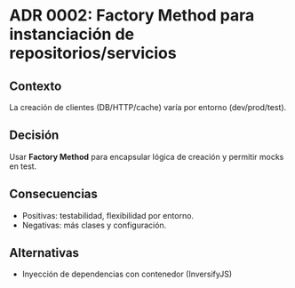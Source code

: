 # ADR 0002: Factory Method para instanciación de repositorios/servicios

## Contexto
La creación de clientes (DB/HTTP/cache) varía por entorno (dev/prod/test).

## Decisión
Usar **Factory Method** para encapsular lógica de creación y permitir mocks en test.

## Consecuencias
- Positivas: testabilidad, flexibilidad por entorno.
- Negativas: más clases y configuración.

## Alternativas
- Inyección de dependencias con contenedor (InversifyJS)
